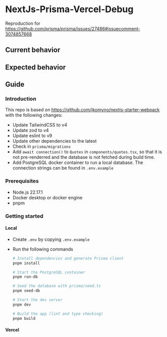# NextJs-Prisma-Vercel-Debug

Reproduction for
https://github.com/prisma/prisma/issues/27486#issuecomment-3074857668

## Current behavior

## Expected behavior

## Guide

### Introduction

This repo is based on https://github.com/jkomyno/nextjs-starter-webpack with the
following changes:

- Update TailwindCSS to v4
- Update zod to v4
- Update eslint to v9
- Update other dependencies to the latest
- Check in `prisma/migrations`
- Add `await connection()` to `Quotes` in `components/quotes.tsx`, so that it is
  not pre-renderred and the database is not fetched during build time.
- Add PostgreSQL docker container to run a local database. The connection
  strings can be found in `.env.example`

### Prerequisites

- Node.js 22.17.1
- Docker desktop or docker engine
- pnpm

### Getting started

#### Local

- Create `.env` by copying `.env.example`
- Run the following commands

  ```bash
  # Install dependencies and generate Prisma client
  pnpm install

  # Start the PostgreSQL container
  pnpm run-db

  # Seed the database with prisma/seed.ts
  pnpm seed-db

  # Start the dev server
  pnpm dev

  # Build the app (lint and type checking)
  pnpm build
  ```

#### Vercel
